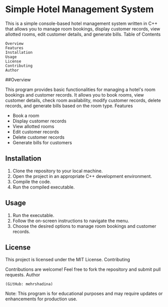 # Simple Hotel Management System

This is a simple console-based hotel management system written in C++ that allows you to manage room bookings, display customer records, view allotted rooms, edit customer details, and generate bills.
Table of Contents

    Overview
    Features
    Installation
    Usage
    License
    Contributing
    Author

##Overview

This program provides basic functionalities for managing a hotel's room bookings and customer records. It allows you to book rooms, view customer details, check room availability, modify customer records, delete records, and generate bills based on the room type.
Features

- Book a room
- Display customer records
- View allotted rooms
- Edit customer records
- Delete customer records
- Generate bills for customers

## Installation

1. Clone the repository to your local machine.
2. Open the project in an appropriate C++ development environment.
3. Compile the code.
4. Run the compiled executable.

## Usage

1. Run the executable.
2. Follow the on-screen instructions to navigate the menu.
3. Choose the desired options to manage room bookings and customer records.

## License

This project is licensed under the MIT License.
Contributing

Contributions are welcome! Feel free to fork the repository and submit pull requests.
Author

    (GitHub: mehrshadina)


Note: This program is for educational purposes and may require updates or enhancements for production use.
